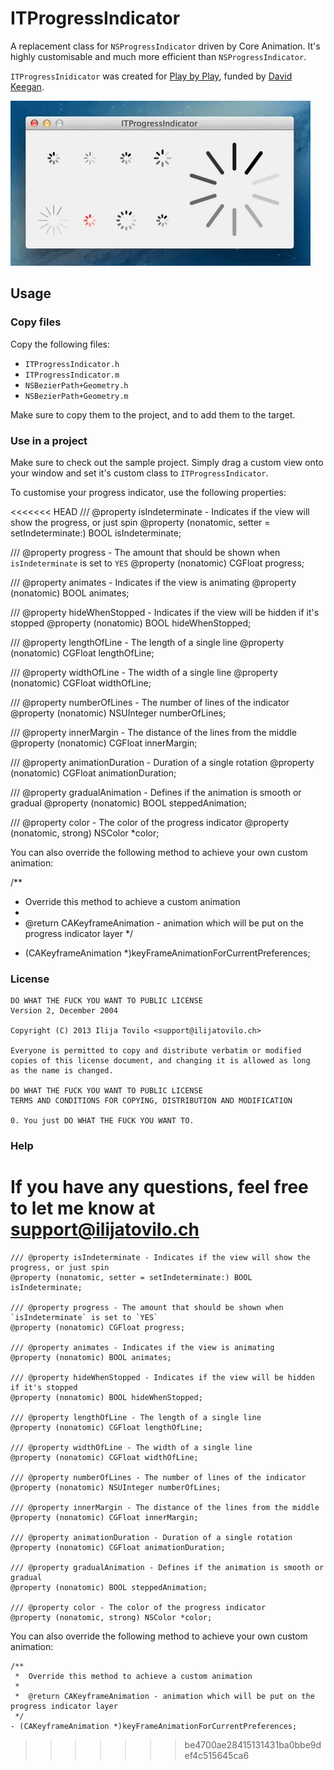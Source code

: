 ITProgressIndicator
===================

A replacement class for `NSProgressIndicator` driven by Core Animation.
It's highly customisable and much more efficient than `NSProgressIndicator`.

`ITProgressInidicator` was created for <a href="http://playbyplayapp.com">Play by Play</a>, funded by <a href="http://davidkeegan.com">David Keegan</a>.

<img src="./Demo.gif" alt="" />


Usage
-----

### Copy files

Copy the following files:

* `ITProgressIndicator.h`
* `ITProgressIndicator.m`
* `NSBezierPath+Geometry.h`
* `NSBezierPath+Geometry.m`

Make sure to copy them to the project, and to add them to the target.


### Use in a project

Make sure to check out the sample project.
Simply drag a custom view onto your window and set it's custom class to `ITProgressIndicator`.

To customise your progress indicator, use the following properties:

<<<<<<< HEAD
/// @property isIndeterminate - Indicates if the view will show the progress, or just spin
@property (nonatomic, setter = setIndeterminate:) BOOL isIndeterminate;


/// @property progress - The amount that should be shown when `isIndeterminate` is set to `YES`
@property (nonatomic) CGFloat progress;


/// @property animates - Indicates if the view is animating
@property (nonatomic) BOOL animates;


/// @property hideWhenStopped - Indicates if the view will be hidden if it's stopped
@property (nonatomic) BOOL hideWhenStopped;


/// @property lengthOfLine - The length of a single line
@property (nonatomic) CGFloat lengthOfLine;


/// @property widthOfLine - The width of a single line
@property (nonatomic) CGFloat widthOfLine;


/// @property numberOfLines - The number of lines of the indicator
@property (nonatomic) NSUInteger numberOfLines;


/// @property innerMargin - The distance of the lines from the middle
@property (nonatomic) CGFloat innerMargin;


/// @property animationDuration - Duration of a single rotation
@property (nonatomic) CGFloat animationDuration;


/// @property gradualAnimation - Defines if the animation is smooth or gradual
@property (nonatomic) BOOL steppedAnimation;

/// @property color - The color of the progress indicator
@property (nonatomic, strong) NSColor *color;


You can also override the following method to achieve your own custom animation:

/**
 *  Override this method to achieve a custom animation
 *
 *  @return CAKeyframeAnimation - animation which will be put on the progress indicator layer
 */
- (CAKeyframeAnimation *)keyFrameAnimationForCurrentPreferences;


    
### License

    DO WHAT THE FUCK YOU WANT TO PUBLIC LICENSE 
    Version 2, December 2004 
    
    Copyright (C) 2013 Ilija Tovilo <support@ilijatovilo.ch> 
    
    Everyone is permitted to copy and distribute verbatim or modified 
    copies of this license document, and changing it is allowed as long 
    as the name is changed. 
    
    DO WHAT THE FUCK YOU WANT TO PUBLIC LICENSE 
    TERMS AND CONDITIONS FOR COPYING, DISTRIBUTION AND MODIFICATION 

    0. You just DO WHAT THE FUCK YOU WANT TO.

### Help

If you have any questions, feel free to let me know at support@ilijatovilo.ch
=======
    /// @property isIndeterminate - Indicates if the view will show the progress, or just spin
    @property (nonatomic, setter = setIndeterminate:) BOOL isIndeterminate;
    
    /// @property progress - The amount that should be shown when `isIndeterminate` is set to `YES`
    @property (nonatomic) CGFloat progress;
    
    /// @property animates - Indicates if the view is animating
    @property (nonatomic) BOOL animates;
    
    /// @property hideWhenStopped - Indicates if the view will be hidden if it's stopped
    @property (nonatomic) BOOL hideWhenStopped;
    
    /// @property lengthOfLine - The length of a single line
    @property (nonatomic) CGFloat lengthOfLine;
    
    /// @property widthOfLine - The width of a single line
    @property (nonatomic) CGFloat widthOfLine;
    
    /// @property numberOfLines - The number of lines of the indicator
    @property (nonatomic) NSUInteger numberOfLines;
    
    /// @property innerMargin - The distance of the lines from the middle
    @property (nonatomic) CGFloat innerMargin;
    
    /// @property animationDuration - Duration of a single rotation
    @property (nonatomic) CGFloat animationDuration;
    
    /// @property gradualAnimation - Defines if the animation is smooth or gradual
    @property (nonatomic) BOOL steppedAnimation;
    
    /// @property color - The color of the progress indicator
    @property (nonatomic, strong) NSColor *color;


You can also override the following method to achieve your own custom animation:

    /**
     *  Override this method to achieve a custom animation
     *
     *  @return CAKeyframeAnimation - animation which will be put on the progress indicator layer
     */
    - (CAKeyframeAnimation *)keyFrameAnimationForCurrentPreferences;
>>>>>>> be4700ae28415131431ba0bbe9def4c515645ca6
